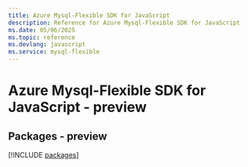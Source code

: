 ```yaml
---
title: Azure Mysql-Flexible SDK for JavaScript
description: Reference for Azure Mysql-Flexible SDK for JavaScript
ms.date: 05/06/2025
ms.topic: reference
ms.devlang: javascript
ms.service: mysql-flexible
---
```

# Azure Mysql-Flexible SDK for JavaScript - preview
## Packages - preview
[!INCLUDE [packages](mysql-flexible-index.md)]